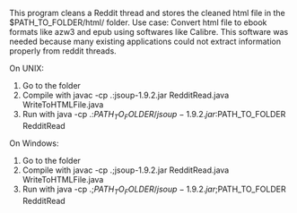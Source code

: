 This program cleans a Reddit thread and stores the cleaned html file in the $PATH_TO_FOLDER/html/ folder.
Use case: Convert html file to ebook formats like azw3 and epub using softwares like Calibre.
This software was needed because many existing applications could not extract information properly from reddit threads.

On UNIX:
1) Go to the folder
2) Compile with javac -cp .:jsoup-1.9.2.jar RedditRead.java WriteToHTMLFile.java
3) Run with java -cp .:$PATH_TO_FOLDER/jsoup-1.9.2.jar:$PATH_TO_FOLDER RedditRead

On Windows:
1) Go to the folder
2) Compile with javac -cp .;jsoup-1.9.2.jar RedditRead.java WriteToHTMLFile.java
3) Run with java -cp .;$PATH_TO_FOLDER/jsoup-1.9.2.jar;$PATH_TO_FOLDER RedditRead


